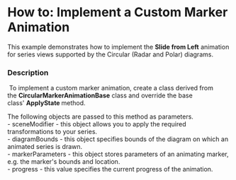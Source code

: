 # How to: Implement a Custom Marker Animation


This example demonstrates how to implement the <strong>Slide from Left</strong> animation for series views supported by the Circular (Radar and Polar) diagrams.


<h3>Description</h3>

<p>&nbsp;To implement a custom&nbsp;marker&nbsp;animation, create a class derived from the&nbsp;<strong>CircularMarkerAnimationBase</strong>&nbsp;class and override the base class'&nbsp;<strong>ApplyState&nbsp;</strong>method.</p>
<p>The following objects are passed to this method as parameters.<br>- sceneModifier - this object allows you to apply the required transformations to your series.<br>- diagramBounds - this object specifies bounds of the diagram on which an animated series is drawn.<br>-&nbsp;markerParameters - this object stores parameters of an animating marker, e.g. the marker's bounds and location.<br>- progress - this value specifies the current progress of the animation.</p>

<br/>


